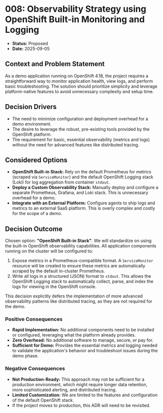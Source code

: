 # 008: Observability Strategy using OpenShift Built-in Monitoring and Logging

*   **Status:** Proposed
*   **Date:** 2025-09-05

## Context and Problem Statement

As a demo application running on OpenShift 4.18, the project requires a straightforward way to monitor application health, view logs, and perform basic troubleshooting. The solution should prioritize simplicity and leverage platform-native features to avoid unnecessary complexity and setup time.

## Decision Drivers

*   The need to minimize configuration and deployment overhead for a demo environment.
*   The desire to leverage the robust, pre-existing tools provided by the OpenShift platform.
*   The requirement for basic, essential observability (metrics and logs) without the need for advanced features like distributed tracing.

## Considered Options

*   **OpenShift Built-in Stack:** Rely on the default Prometheus for metrics (scraped via `ServiceMonitor`) and the default OpenShift Logging stack (Loki) for log aggregation from container `stdout`.
*   **Deploy a Custom Observability Stack:** Manually deploy and configure a separate Prometheus, Grafana, and Loki stack. This is unnecessary overhead for a demo.
*   **Integrate with an External Platform:** Configure agents to ship logs and metrics to an external SaaS platform. This is overly complex and costly for the scope of a demo.

## Decision Outcome

Chosen option: **"OpenShift Built-in Stack"**. We will standardize on using the built-in OpenShift observability capabilities. All application components running on the cluster will be configured to:
1.  Expose metrics in a Prometheus-compatible format. A `ServiceMonitor` resource will be created to ensure these metrics are automatically scraped by the default in-cluster Prometheus.
2.  Write all logs in a structured (JSON) format to `stdout`. This allows the OpenShift Logging stack to automatically collect, parse, and index the logs for viewing in the OpenShift console.

This decision explicitly defers the implementation of more advanced observability patterns like distributed tracing, as they are not required for the demo.

### Positive Consequences

*   **Rapid Implementation:** No additional components need to be installed or configured, leveraging what the platform already provides.
*   **Zero Overhead:** No additional software to manage, secure, or pay for.
*   **Sufficient for Demo:** Provides the essential metrics and logging needed to validate the application's behavior and troubleshoot issues during the demo phase.

### Negative Consequences

*   **Not Production-Ready:** This approach may not be sufficient for a production environment, which might require longer data retention, more sophisticated alerting, and distributed tracing.
*   **Limited Customization:** We are limited to the features and configuration of the default OpenShift stack.
*   If the project moves to production, this ADR will need to be revisited.
